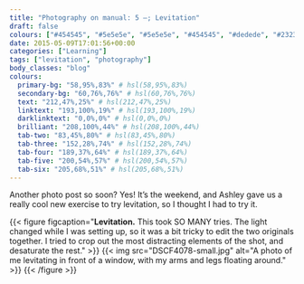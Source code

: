 ```yaml
---
title: "Photography on manual: 5 –; Levitation"
draft: false
colours: ["#454545", "#5e5e5e", "#5e5e5e", "#454545", "#dedede", "#232323", "#dedede"]
date: 2015-05-09T17:01:56+00:00
categories: ["Learning"]
tags: ["levitation", "photography"]
body_classes: "blog"
colours:
  primary-bg: "58,95%,83%" # hsl(58,95%,83%)
  secondary-bg: "60,76%,76%" # hsl(60,76%,76%)
  text: "212,47%,25%" # hsl(212,47%,25%)
  linktext: "193,100%,19%" # hsl(193,100%,19%)
  darklinktext: "0,0%,0%" # hsl(0,0%,0%)
  brilliant: "208,100%,44%" # hsl(208,100%,44%)
  tab-two: "83,45%,80%" # hsl(83,45%,80%)
  tab-three: "152,28%,74%" # hsl(152,28%,74%)
  tab-four: "189,37%,64%" # hsl(189,37%,64%)
  tab-five: "200,54%,57%" # hsl(200,54%,57%)
  tab-six: "205,68%,51%" # hsl(205,68%,51%)
---
```


Another photo post so soon? Yes! It’s the weekend, and Ashley gave us a really cool new exercise to try levitation, so I thought I had to try it.

{{< figure figcaption="**Levitation.** This took SO MANY tries. The light changed while I was setting up, so it was a bit tricky to edit the two originals together. I tried to crop out the most distracting elements of the shot, and desaturate the rest." >}}
  {{< img src="DSCF4078-small.jpg" alt="A photo of me levitating in front of a window, with my arms and legs floating around." >}}
{{< /figure >}}

